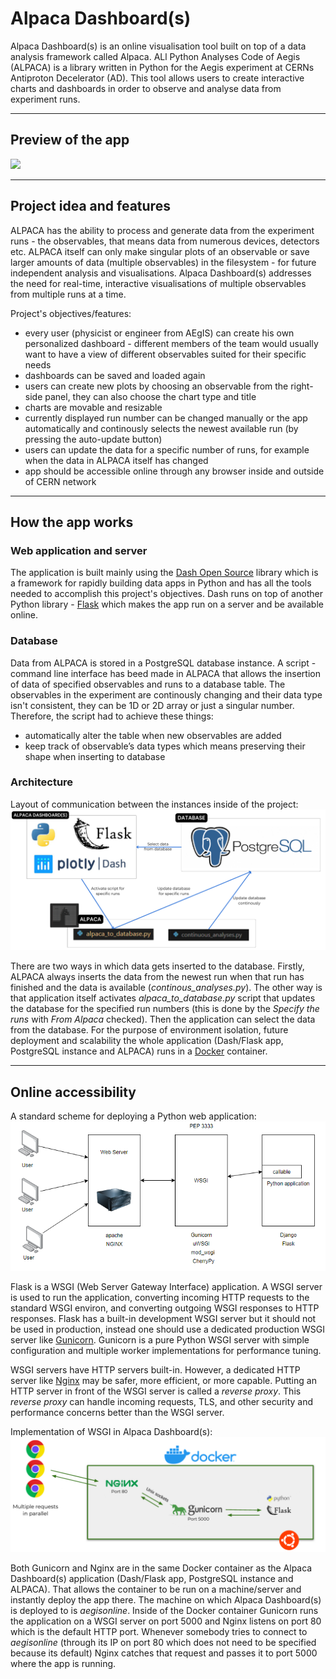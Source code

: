 # Alpaca Dashboard(s)

Alpaca Dashboard(s) is an online visualisation tool built on top of a data analysis framework called Alpaca. ALl Python Analyses Code of Aegis (ALPACA) is a library written in Python for the Aegis experiment
at CERNs Antiproton Decelerator (AD). This tool allows users to create interactive charts and dashboards in order to observe and analyse data from experiment runs.

---

## Preview of the app

<img src="dashboard_preview.gif"/>

---

## Project idea and features

ALPACA has the ability to process and generate data from the experiment runs - the observables, that means data from numerous devices, detectors etc. ALPACA itself can only make singular plots of an observable or save larger amounts of data (multiple observables) in the filesystem - for future independent analysis and visualisations. Alpaca Dashboard(s) addresses the need for real-time, interactive visualisations of multiple observables from multiple runs at a time.

Project's objectives/features:
- every user (physicist or engineer from AEgIS) can create his own personalized dashboard - different members of the team would usually want to have a view of different observables suited for their specific needs
- dashboards can be saved and loaded again
- users can create new plots by choosing an observable from the right-side panel, they can also choose the chart type and title
- charts are movable and resizable
- currently displayed run number can be changed manually or the app automatically and continously selects the newest available run (by pressing the auto-update button)
- users can update the data for a specific number of runs, for example when the data in ALPACA itself has changed
- app should be accessible online through any browser inside and outside of CERN network

---

## How the app works

### Web application and server
The application is built mainly using the [Dash Open Source](https://dash.plotly.com/) library which is a framework for rapidly building data apps in Python and has all the tools needed to accomplish this project's objectives. Dash runs on top of another Python library - [Flask](https://flask.palletsprojects.com/en/2.3.x/) which makes the app run on a server and be available online.

### Database
Data from ALPACA is stored in a PostgreSQL database instance. A script - command line interface has beed made in ALPACA that allows the insertion of data of specified observables and runs to a database table. The observables in the experiment are continously changing and their data type isn't consistent, they can be 1D or 2D array or just a singular number. Therefore, the script had to achieve these things:
- automatically alter the table when new observables are added
- keep track of observable’s data types which means preserving their shape when inserting to database

### Architecture
Layout of communication between the instances inside of the project:
<img src="app_architecture.png"/>

There are two ways in which data gets inserted to the database. Firstly, ALPACA always inserts the data from the newest run when that run has finished and the data is available (*continous_analyses.py*). The other way is that application itself activates *alpaca_to_database.py* script that updates the database for the specified run numbers (this is done by the *Specify the runs* with *From Alpaca* checked). Then the application can select the data from the database. For the purpose of environment isolation, future deployment and scalability the whole application (Dash/Flask app, PostgreSQL instance and ALPACA) runs in a [Docker](https://www.docker.com/) container. 

---

## Online accessibility
A standard scheme for deploying a Python web application:
<img src="python_server.png"/>

Flask is a WSGI (Web Server Gateway Interface) application. A WSGI server is used to run the application, converting incoming HTTP requests to the standard WSGI environ, and converting outgoing WSGI responses to HTTP responses. Flask has a built-in development WSGI server but it should not be used in production, instead one should use a dedicated production WSGI server like [Gunicorn](https://gunicorn.org/). Gunicorn is a pure Python WSGI server with simple configuration and multiple worker implementations for performance tuning.

WSGI servers have HTTP servers built-in. However, a dedicated HTTP server like [Nginx](https://nginx.org/) may be safer, more efficient, or more capable. Putting an HTTP server in front of the WSGI server is called a *reverse proxy*. This *reverse proxy* can handle incoming requests, TLS, and other security and performance concerns better than the WSGI server.

Implementation of WSGI in Alpaca Dashboard(s):
<img src="contenerization.png"/>

Both Gunicorn and Nginx are in the same Docker container as the Alpaca Dashboard(s) application (Dash/Flask app, PostgreSQL instance and ALPACA). That allows the container to be run on a machine/server and instantly deploy the app there. The machine on which Alpaca Dashboard(s) is deployed to is *aegisonline*.
Inside of the Docker container Gunicorn runs the application on a WSGI server on port 5000 and Nginx listens on port 80 which is the default HTTP port. Whenever somebody tries to connect to *aegisonline* (through its IP on port 80 which does not need to be specified because its default) Nginx catches that request and passes it to port 5000 where the app is running.
